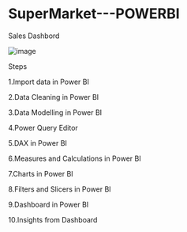 # SuperMarket---POWERBI
Sales Dashbord

![image](https://github.com/Piriyanka18/SuperMarket---POWERBI/assets/80697383/be5af07d-35c3-4395-a82d-654bc8b8a879)

Steps

1.Import data in Power BI

2.Data Cleaning in Power BI

3.Data Modelling in Power BI

4.Power Query Editor

5.DAX in Power BI

6.Measures and Calculations in Power BI

7.Charts in Power BI

8.Filters and Slicers in Power BI

9.Dashboard in Power BI

10.Insights from Dashboard



